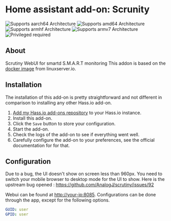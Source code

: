 # Home assistant add-on: Scrunity

![Supports aarch64 Architecture][aarch64-shield] ![Supports amd64 Architecture][amd64-shield] ![Supports armhf Architecture][armhf-shield] ![Supports armv7 Architecture][armv7-shield] ![Privileged required][privileged-shield]

## About

Scrutiny WebUI for smartd S.M.A.R.T monitoring
This addon is based on the [docker image](https://hub.docker.com/r/linuxserver/scrutiny) from linuxserver.io.

## Installation

The installation of this add-on is pretty straightforward and not different in
comparison to installing any other Hass.io add-on.

1. [Add my Hass.io add-ons repository][repository] to your Hass.io instance.
1. Install this add-on.
1. Click the `Save` button to store your configuration.
1. Start the add-on.
1. Check the logs of the add-on to see if everything went well.
1. Carefully configure the add-on to your preferences, see the official documentation for for that.

## Configuration

Due to a bug, the UI doesn't show on screen less than 960px. You need to switch your mobile browser to desktop mode for the UI to show. Here is the upstream bug opened : https://github.com/AnalogJ/scrutiny/issues/92

Webui can be found at <http://your-ip:8085>. Configurations can be done through the app, except for the following options.

```yaml
GUID: user
GPID: user
```

[repository]: https://github.com/alexbelgium/hassio-addons
[aarch64-shield]: https://img.shields.io/badge/aarch64-yes-green.svg
[amd64-shield]: https://img.shields.io/badge/amd64-yes-green.svg
[armhf-shield]: https://img.shields.io/badge/armhf-yes-green.svg
[armv7-shield]: https://img.shields.io/badge/armv7-yes-green.svg
[privileged-shield]: https://img.shields.io/badge/privileged-required-orange.svg
